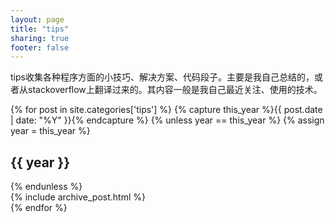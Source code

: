 ```yaml
---
layout: page
title: "tips"
sharing: true
footer: false
---
```


tips收集各种程序方面的小技巧、解决方案、代码段子。主要是我自己总结的，或者从stackoverflow上翻译过来的。其内容一般是我自己最近关注、使用的技术。

<div id="blog-archives">
{% for post in site.categories['tips'] %}
  {% capture this_year %}{{ post.date | date: "%Y" }}{% endcapture %}
  {% unless year == this_year %}
    {% assign year = this_year %}
      <h2>{{ year }}</h2>
  {% endunless %}
  <article>
    {% include archive_post.html %}
  </article>
{% endfor %}
</div>
